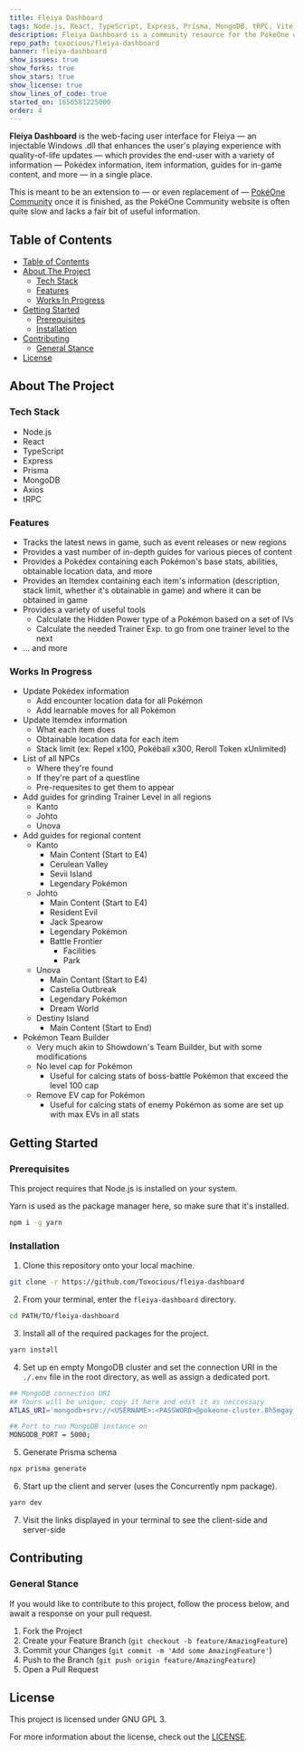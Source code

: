 ```yaml
---
title: Fleiya Dashboard
tags: Node.js, React, TypeScript, Express, Prisma, MongoDB, tRPC, Vite
description: Fleiya Dashboard is a community resource for the PokeOne online game, meant to provide an all-in-one resource for information.
repo_path: toxocious/fleiya-dashboard
banner: fleiya-dashboard
show_issues: true
show_forks: true
show_stars: true
show_license: true
show_lines_of_code: true
started_on: 1656581225000
order: 4
---
```



**Fleiya Dashboard** is the web-facing user interface for Fleiya &mdash; an injectable Windows .dll that enhances the user's playing experience with quality-of-life updates &mdash; which provides the end-user with a variety of information &mdash; Pok&eacute;dex information, item information, guides for in-game content, and more &mdash; in a single place.

This is meant to be an extension to &mdash; or even replacement of &mdash; [Pok&eacute;One Community](https://pokeonecommunity.com/) once it is finished, as the Pok&eacute;One Community website is often quite slow and lacks a fair bit of useful information.



## Table of Contents
- [Table of Contents](#table-of-contents)
- [About The Project](#about-the-project)
  - [Tech Stack](#tech-stack)
  - [Features](#features)
  - [Works In Progress](#works-in-progress)
- [Getting Started](#getting-started)
  - [Prerequisites](#prerequisites)
  - [Installation](#installation)
- [Contributing](#contributing)
  - [General Stance](#general-stance)
- [License](#license)



## About The Project
### Tech Stack
- Node.js
- React
- TypeScript
- Express
- Prisma
- MongoDB
- Axios
- tRPC


### Features
- Tracks the latest news in game, such as event releases or new regions
- Provides a vast number of in-depth guides for various pieces of content
- Provides a Pok&eacute;dex containing each Pok&eacute;mon's base stats, abilities, obtainable location data, and more
- Provides an Itemdex containing each item's information (description, stack limit, whether it's obtainable in game) and where it can be obtained in game
- Provides a variety of useful tools
  - Calculate the Hidden Power type of a Pok&eacute;mon based on a set of IVs
  - Calculate the needed Trainer Exp. to go from one trainer level to the next
- ... and more

### Works In Progress
- Update Pok&eacute;dex information
  - Add encounter location data for all Pok&eacute;mon
  - Add learnable moves for all Pok&eacute;mon
- Update Itemdex information
  - What each item does
  - Obtainable location data for each item
  - Stack limit (ex: Repel x100, Pok&eacute;ball x300, Reroll Token xUnlimited)
- List of all NPCs
  - Where they're found
  - If they're part of a questline
  - Pre-requesites to get them to appear
- Add guides for grinding Trainer Level in all regions
  - Kanto
  - Johto
  - Unova
- Add guides for regional content
  - Kanto
    - Main Content (Start to E4)
    - Cerulean Valley
    - Sevii Island
    - Legendary Pok&eacute;mon
  - Johto
    - Main Content (Start to E4)
    - Resident Evil
    - Jack Spearow
    - Legendary Pok&eacute;mon
    - Battle Frontier
      - Facilities
      - Park
  - Unova
    - Main Contant (Start to E4)
    - Castelia Outbreak
    - Legendary Pok&eacute;mon
    - Dream World
  - Destiny Island
    - Main Content (Start to End)
- Pok&eacute;mon Team Builder
  - Very much akin to Showdown's Team Builder, but with some modifications
  - No level cap for Pok&eacute;mon
    - Useful for calcing stats of boss-battle Pok&eacute;mon that exceed the level 100 cap
  - Remove EV cap for Pok&eacute;mon
    - Useful for calcing stats of enemy Pok&eacute;mon as some are set up with max EVs in all stats


## Getting Started
### Prerequisites
This project requires that Node.js is installed on your system.

Yarn is used as the package manager here, so make sure that it's installed.
```bash
npm i -g yarn
```

### Installation
1. Clone this repository onto your local machine.

```sh
git clone -r https://github.com/Toxocious/fleiya-dashboard
```

2. From your terminal, enter the ``fleiya-dashboard`` directory.
```sh
cd PATH/TO/fleiya-dashboard
```

3. Install all of the required packages for the project.
```sh
yarn install
```

4. Set up en empty MongoDB cluster and set the connection URI in the `./.env` file in the root directory, as well as assign a dedicated port.
```sh
## MongoDB connection URI
## Yours will be unique; copy it here and edit it as neccessary
ATLAS_URI='mongodb+srv://<USERNAME>:<PASSWORD>@pokeone-cluster.8h5mgay.mongodb.net/pokeone?retryWrites=true&w=majority';

## Port to run MongoDB instance on
MONGODB_PORT = 5000;
```

5. Generate Prisma schema
```sh
npx prisma generate
```

6. Start up the client and server (uses the Concurrently npm package).
```sh
yarn dev
```

7. Visit the links displayed in your terminal to see the client-side and server-side



## Contributing
### General Stance
If you would like to contribute to this project, follow the process below, and await a response on your pull request.

1. Fork the Project
2. Create your Feature Branch (``git checkout -b feature/AmazingFeature``)
3. Commit your Changes (``git commit -m 'Add some AmazingFeature'``)
4. Push to the Branch (``git push origin feature/AmazingFeature``)
5. Open a Pull Request



## License
This project is licensed under GNU GPL 3.

For more information about the license, check out the [LICENSE](LICENSE).
